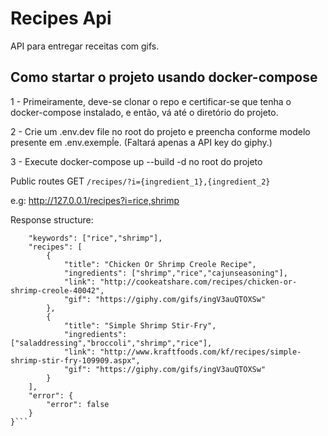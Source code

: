 # Recipes Api

API para entregar receitas com gifs.

## Como startar o projeto usando docker-compose
1 - Primeiramente, deve-se clonar o repo e certificar-se que tenha o docker-compose instalado, e então, vá até o diretório do projeto.

2 - Crie um .env.dev file no root do projeto e preencha conforme modelo presente em .env.exempĺe. (Faltará apenas a API key do giphy.)

3 - Execute docker-compose up --build -d no root do projeto 

Public routes
GET `/recipes/?i={ingredient_1},{ingredient_2}`

e.g: http://127.0.0.1/recipes?i=rice,shrimp

Response structure:
```{
    "keywords": ["rice","shrimp"],
    "recipes": [
        {
            "title": "Chicken Or Shrimp Creole Recipe",
            "ingredients": ["shrimp","rice","cajunseasoning"],
            "link": "http://cookeatshare.com/recipes/chicken-or-shrimp-creole-40042",
            "gif": "https://giphy.com/gifs/ingV3auQTOXSw"
        },
        {
            "title": "Simple Shrimp Stir-Fry",
            "ingredients": ["saladdressing","broccoli","shrimp","rice"],
            "link": "http://www.kraftfoods.com/kf/recipes/simple-shrimp-stir-fry-109909.aspx",
            "gif": "https://giphy.com/gifs/ingV3auQTOXSw"
        }
    ],
    "error": {
        "error": false
    }
}```




